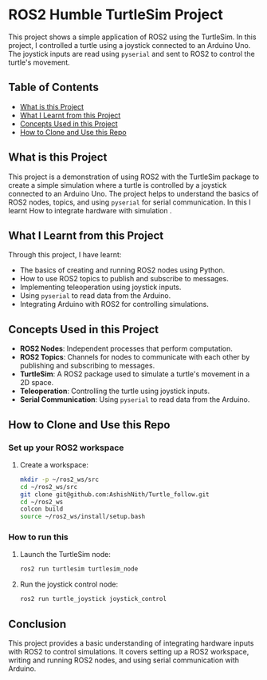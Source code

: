 # ROS2 Humble TurtleSim Project

This project shows a simple application of ROS2 using the TurtleSim. In this project, I controlled a turtle using a joystick connected to an Arduino Uno. The joystick inputs are read using `pyserial` and sent to ROS2 to control the turtle's movement.

## Table of Contents
- [What is this Project](#what-is-this-project)
- [What I Learnt from this Project](#what-i-learnt-from-this-project)
- [Concepts Used in this Project](#concepts-used-in-this-project)
- [How to Clone and Use this Repo](#how-to-clone-and-use-this-repo)

## What is this Project
This project is a demonstration of using ROS2 with the TurtleSim package to create a simple simulation where a turtle is controlled by a joystick connected to an Arduino Uno. The project helps to understand the basics of ROS2 nodes, topics, and using `pyserial` for serial communication. In this I learnt How to integrate hardware with simulation . 

## What I Learnt from this Project
Through this project, I have learnt:
- The basics of creating and running ROS2 nodes using Python.
- How to use ROS2 topics to publish and subscribe to messages.
- Implementing teleoperation using joystick inputs.
- Using `pyserial` to read data from the Arduino.
- Integrating Arduino with ROS2 for controlling simulations.

## Concepts Used in this Project
- **ROS2 Nodes**: Independent processes that perform computation.
- **ROS2 Topics**: Channels for nodes to communicate with each other by publishing and subscribing to messages.
- **TurtleSim**: A ROS2 package used to simulate a turtle's movement in a 2D space.
- **Teleoperation**: Controlling the turtle using joystick inputs.
- **Serial Communication**: Using `pyserial` to read data from the Arduino.

## How to Clone and Use this Repo

### Set up your ROS2 workspace

1. Create a workspace:
    ```bash
    mkdir -p ~/ros2_ws/src
    cd ~/ros2_ws/src
    git clone git@github.com:AshishNith/Turtle_follow.git
    cd ~/ros2_ws
    colcon build
    source ~/ros2_ws/install/setup.bash
    ```

### How to run this

1. Launch the TurtleSim node:
    ```bash
    ros2 run turtlesim turtlesim_node
    ```
2. Run the joystick control node:
    ```bash
    ros2 run turtle_joystick joystick_control
    ```



## Conclusion
This project provides a basic understanding of integrating hardware inputs with ROS2 to control simulations. It covers setting up a ROS2 workspace, writing and running ROS2 nodes, and using serial communication with Arduino.
